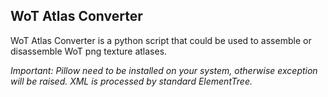 ## WoT Atlas Converter

WoT Atlas Converter is a python script that could be used to assemble or disassemble WoT png texture atlases.

*Important: Pillow need to be installed on your system, otherwise exception will be raised. XML is processed by standard ElementTree.*

